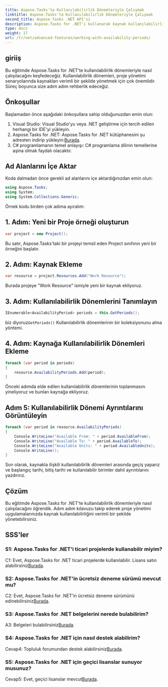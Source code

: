 ```yaml
---
title: Aspose.Tasks'ta Kullanılabilirlik Dönemleriyle Çalışmak
linktitle: Aspose.Tasks'ta Kullanılabilirlik Dönemleriyle Çalışmak
second_title: Aspose.Tasks .NET API'si
description: Aspose.Tasks for .NET'i kullanarak kaynak kullanılabilirlik sürelerini verimli bir şekilde nasıl yöneteceğinizi öğrenin. Bu öğretici, .NET projelerinizde kullanılabilirlik dönemleriyle çalışmaya yönelik adım adım bir kılavuz sağlar.
type: docs
weight: 17
url: /tr/net/advanced-features/working-with-availability-periods/
---
```

## giriiş

Bu eğitimde Aspose.Tasks for .NET'te kullanılabilirlik dönemleriyle nasıl çalışılacağını keşfedeceğiz. Kullanılabilirlik dönemleri, proje yönetimi senaryolarında kaynakları verimli bir şekilde yönetmek için çok önemlidir. Süreç boyunca size adım adım rehberlik edeceğiz.

## Önkoşullar

Başlamadan önce aşağıdaki önkoşullara sahip olduğunuzdan emin olun:

1. Visual Studio: Visual Studio'yu veya .NET geliştirme için tercih edilen herhangi bir IDE'yi yükleyin.
2.  Aspose.Tasks for .NET: Aspose.Tasks for .NET kütüphanesini şu adresten indirip yükleyin:[Burada](https://releases.aspose.com/tasks/net/).
3. C# programlamanın temel anlayışı: C# programlama dilinin temellerine aşina olmak faydalı olacaktır.

## Ad Alanlarını İçe Aktar

Koda dalmadan önce gerekli ad alanlarını içe aktardığınızdan emin olun:

```csharp
using Aspose.Tasks;
using System;
using System.Collections.Generic;


```

Örnek kodu birden çok adıma ayıralım:

## 1. Adım: Yeni bir Proje örneği oluşturun

```csharp
var project = new Project();
```

Bu satır, Aspose.Tasks'taki bir projeyi temsil eden Project sınıfının yeni bir örneğini başlatır.

## 2. Adım: Kaynak Ekleme

```csharp
var resource = project.Resources.Add("Work Resource");
```

Burada projeye "Work Resource" ismiyle yeni bir kaynak ekliyoruz.

## 3. Adım: Kullanılabilirlik Dönemlerini Tanımlayın

```csharp
IEnumerable<AvailabilityPeriod> periods = this.GetPeriods();
```

 biz diyoruz`GetPeriods()` Kullanılabilirlik dönemlerinin bir koleksiyonunu alma yöntemi.

## 4. Adım: Kaynağa Kullanılabilirlik Dönemleri Ekleme

```csharp
foreach (var period in periods)
{
    resource.AvailabilityPeriods.Add(period);
}
```

Önceki adımda elde edilen kullanılabilirlik dönemlerinin toplanmasını yineliyoruz ve bunları kaynağa ekliyoruz.

## Adım 5: Kullanılabilirlik Dönemi Ayrıntılarını Görüntüleyin

```csharp
foreach (var period in resource.AvailabilityPeriods)
{
    Console.WriteLine("Available From: " + period.AvailableFrom);
    Console.WriteLine("Available To: " + period.AvailableTo);
    Console.WriteLine("Available Units: " + period.AvailableUnits);
    Console.WriteLine();
}
```

Son olarak, kaynakla ilişkili kullanılabilirlik dönemleri arasında geçiş yaparız ve başlangıç tarihi, bitiş tarihi ve kullanılabilir birimler dahil ayrıntılarını yazdırırız.

## Çözüm

Bu eğitimde Aspose.Tasks for .NET'te kullanılabilirlik dönemleriyle nasıl çalışılacağını öğrendik. Adım adım kılavuzu takip ederek proje yönetimi uygulamalarınızda kaynak kullanılabilirliğini verimli bir şekilde yönetebilirsiniz.

## SSS'ler

### S1: Aspose.Tasks for .NET'i ticari projelerde kullanabilir miyim?

 C1: Evet, Aspose.Tasks for .NET ticari projelerde kullanılabilir. Lisans satın alabilirsiniz[Burada](https://purchase.aspose.com/buy).

### S2: Aspose.Tasks for .NET'in ücretsiz deneme sürümü mevcut mu?

C2: Evet, Aspose.Tasks for .NET'in ücretsiz deneme sürümünü edinebilirsiniz[Burada](https://releases.aspose.com/).

### S3: Aspose.Tasks for .NET belgelerini nerede bulabilirim?

 A3: Belgeleri bulabilirsiniz[Burada](https://reference.aspose.com/tasks/net/).

### S4: Aspose.Tasks for .NET için nasıl destek alabilirim?

 Cevap4: Topluluk forumundan destek alabilirsiniz[Burada](https://forum.aspose.com/c/tasks/15).

### S5: Aspose.Tasks for .NET için geçici lisanslar sunuyor musunuz?

 Cevap5: Evet, geçici lisanslar mevcut[Burada](https://purchase.aspose.com/temporary-license/).